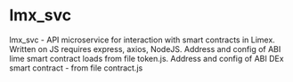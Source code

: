 # lmx_svc
lmx_svc - API microservice for interaction with smart contracts in Limex. Written on JS requires express, axios, NodeJS.
Address and config of ABI lime smart contract loads from file token.js. Address and config of ABI DEx smart contract - from file contract.js
